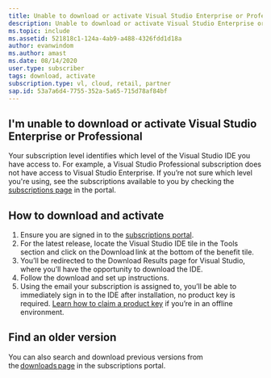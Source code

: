 ```yaml
---
title: Unable to download or activate Visual Studio Enterprise or Professional
description: Unable to download or activate Visual Studio Enterprise or Professional from Visual Studio Subscriptions
ms.topic: include
ms.assetid: 521818c1-124a-4ab9-a488-4326fdd1d18a
author: evanwindom
ms.author: amast
ms.date: 08/14/2020
user.type: subscriber
tags: download, activate
subscription.type: vl, cloud, retail, partner
sap.id: 53a7a6d4-7755-352a-5a65-715d78af84bf
---
```


## I'm unable to download or activate Visual Studio Enterprise or Professional

Your subscription level identifies which level of the Visual Studio IDE you have access to. For example, a Visual Studio Professional subscription does not have access to Visual Studio Enterprise. If you’re not sure which level you're using, see the subscriptions available to you by checking the [subscriptions page](https://my.visualstudio.com/subscriptions) in the portal.    

## How to download and activate 

1. Ensure you are signed in to the [subscriptions portal](https://my.visualstudio.com/benefits).  
1. For the latest release, locate the Visual Studio IDE tile in the Tools section and click on the Download link at the bottom of the benefit tile. 
1. You’ll be redirected to the Download Results page for Visual Studio, where you’ll have the opportunity to download the IDE.
1. Follow the download and set up instructions.
1. Using the email your subscription is assigned to, you’ll be able to immediately sign in to the IDE after installation, no product key is required. [Learn how to claim a product key](https://learn.microsoft.com/visualstudio/subscriptions/find-keys) if you’re in an offline environment. 

## Find an older version

You can also search and download previous versions from the [downloads page](https://my.visualstudio.com/Downloads?PId=6545) in the subscriptions portal.
